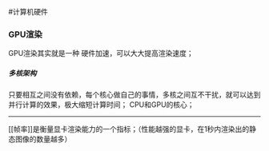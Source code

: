 #计算机硬件
### GPU渲染
GPU渲染其实就是一种 硬件加速，可以大大提高渲染速度；
##### 多核架构
只要相互之间没有依赖，每个核心做自己的事情，多核之间互不干扰，就可以达到并行计算的效果，极大缩短计算时间；
CPU和GPU的核心；
***
[[帧率]]是衡量显卡渲染能力的一个指标；（性能越强的显卡，在1秒内渲染出的静态图像的数量越多）


